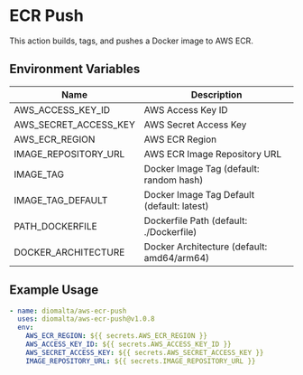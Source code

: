 # ECR Push

This action builds, tags, and pushes a Docker image to AWS ECR.

## Environment Variables

| Name                   | Description                                      |
|------------------------|--------------------------------------------------|
| AWS_ACCESS_KEY_ID      | AWS Access Key ID                                |
| AWS_SECRET_ACCESS_KEY  | AWS Secret Access Key                            |
| AWS_ECR_REGION         | AWS ECR Region                                   |
| IMAGE_REPOSITORY_URL   | AWS ECR Image Repository URL                     |
| IMAGE_TAG              | Docker Image Tag (default: random hash)          |
| IMAGE_TAG_DEFAULT      | Docker Image Tag Default  (default: latest)      |
| PATH_DOCKERFILE        | Dockerfile Path (default: ./Dockerfile)          |
| DOCKER_ARCHITECTURE    | Docker Architecture (default: amd64/arm64)       |

## Example Usage

```yaml
- name: diomalta/aws-ecr-push
  uses: diomalta/aws-ecr-push@v1.0.8
  env:
    AWS_ECR_REGION: ${{ secrets.AWS_ECR_REGION }}
    AWS_ACCESS_KEY_ID: ${{ secrets.AWS_ACCESS_KEY_ID }}
    AWS_SECRET_ACCESS_KEY: ${{ secrets.AWS_SECRET_ACCESS_KEY }}
    IMAGE_REPOSITORY_URL: ${{ secrets.IMAGE_REPOSITORY_URL }}
```
